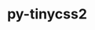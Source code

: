 ---
title: "py-tinycss2"
layout: cache
categories: [package, v0.20.2]
meta: {"versions": ["1.1.1"], "compilers": ["gcc@=11.1.0"], "oss": ["ubuntu20.04"], "platforms": ["linux"], "targets": ["ppc64le", "x86_64_v3"], "stacks": ["data-vis-sdk", "e4s", "e4s-power", "root"], "num_specs": 10, "num_specs_by_stack": {"root": 10, "e4s-power": 3, "data-vis-sdk": 4, "e4s": 3}}
spec_details: [{"hash": "kb3btjcx5k4vswggesncjaruzn3tpz27", "compiler": "gcc@=11.1.0", "versions": ["1.1.1"], "os": "ubuntu20.04", "platform": "linux", "target": "ppc64le", "variants": ["build_system=python_pip"], "stacks": ["root", "e4s-power"], "size": "-", "tarball": "https://binaries.spack.io/releases/v0.20.2/build_cache/linux-ubuntu20.04-ppc64le/gcc-11.1.0/py-tinycss2-1.1.1/linux-ubuntu20.04-ppc64le-gcc-11.1.0-py-tinycss2-1.1.1-kb3btjcx5k4vswggesncjaruzn3tpz27.spack"}, {"hash": "25wvmmqlz4bkgmzyuugkd6cn5gtxxgvn", "compiler": "gcc@=11.1.0", "versions": ["1.1.1"], "os": "ubuntu20.04", "platform": "linux", "target": "ppc64le", "variants": ["build_system=python_pip"], "stacks": ["root", "e4s-power"], "size": "-", "tarball": "https://binaries.spack.io/releases/v0.20.2/build_cache/linux-ubuntu20.04-ppc64le/gcc-11.1.0/py-tinycss2-1.1.1/linux-ubuntu20.04-ppc64le-gcc-11.1.0-py-tinycss2-1.1.1-25wvmmqlz4bkgmzyuugkd6cn5gtxxgvn.spack"}, {"hash": "o467xo32xysgwmdwjlwbyxxzxmxhuqj4", "compiler": "gcc@=11.1.0", "versions": ["1.1.1"], "os": "ubuntu20.04", "platform": "linux", "target": "ppc64le", "variants": ["build_system=python_pip"], "stacks": ["root", "e4s-power"], "size": "-", "tarball": "https://binaries.spack.io/releases/v0.20.2/build_cache/linux-ubuntu20.04-ppc64le/gcc-11.1.0/py-tinycss2-1.1.1/linux-ubuntu20.04-ppc64le-gcc-11.1.0-py-tinycss2-1.1.1-o467xo32xysgwmdwjlwbyxxzxmxhuqj4.spack"}, {"hash": "bwxs4smwentymbc4dan6lzh3mx4v2qkj", "compiler": "gcc@=11.1.0", "versions": ["1.1.1"], "os": "ubuntu20.04", "platform": "linux", "target": "x86_64_v3", "variants": ["build_system=python_pip"], "stacks": ["root", "data-vis-sdk"], "size": "-", "tarball": "https://binaries.spack.io/releases/v0.20.2/build_cache/linux-ubuntu20.04-x86_64_v3/gcc-11.1.0/py-tinycss2-1.1.1/linux-ubuntu20.04-x86_64_v3-gcc-11.1.0-py-tinycss2-1.1.1-bwxs4smwentymbc4dan6lzh3mx4v2qkj.spack"}, {"hash": "fu2cpqgqudw2bftrved2ja6pbobslicb", "compiler": "gcc@=11.1.0", "versions": ["1.1.1"], "os": "ubuntu20.04", "platform": "linux", "target": "x86_64_v3", "variants": ["build_system=python_pip"], "stacks": ["root", "data-vis-sdk"], "size": "-", "tarball": "https://binaries.spack.io/releases/v0.20.2/build_cache/linux-ubuntu20.04-x86_64_v3/gcc-11.1.0/py-tinycss2-1.1.1/linux-ubuntu20.04-x86_64_v3-gcc-11.1.0-py-tinycss2-1.1.1-fu2cpqgqudw2bftrved2ja6pbobslicb.spack"}, {"hash": "iqj2afug5ktwxwn6jnda6gdgztbob6ai", "compiler": "gcc@=11.1.0", "versions": ["1.1.1"], "os": "ubuntu20.04", "platform": "linux", "target": "x86_64_v3", "variants": ["build_system=python_pip"], "stacks": ["root", "data-vis-sdk"], "size": "-", "tarball": "https://binaries.spack.io/releases/v0.20.2/build_cache/linux-ubuntu20.04-x86_64_v3/gcc-11.1.0/py-tinycss2-1.1.1/linux-ubuntu20.04-x86_64_v3-gcc-11.1.0-py-tinycss2-1.1.1-iqj2afug5ktwxwn6jnda6gdgztbob6ai.spack"}, {"hash": "i7xhds6my3sm6jehbga3h7upvnxxkmrb", "compiler": "gcc@=11.1.0", "versions": ["1.1.1"], "os": "ubuntu20.04", "platform": "linux", "target": "x86_64_v3", "variants": ["build_system=python_pip"], "stacks": ["root", "e4s"], "size": "-", "tarball": "https://binaries.spack.io/releases/v0.20.2/build_cache/linux-ubuntu20.04-x86_64_v3/gcc-11.1.0/py-tinycss2-1.1.1/linux-ubuntu20.04-x86_64_v3-gcc-11.1.0-py-tinycss2-1.1.1-i7xhds6my3sm6jehbga3h7upvnxxkmrb.spack"}, {"hash": "rtl6w37az7xsdst4faig2gvijgf6ey7c", "compiler": "gcc@=11.1.0", "versions": ["1.1.1"], "os": "ubuntu20.04", "platform": "linux", "target": "x86_64_v3", "variants": ["build_system=python_pip"], "stacks": ["root", "data-vis-sdk"], "size": "-", "tarball": "https://binaries.spack.io/releases/v0.20.2/build_cache/linux-ubuntu20.04-x86_64_v3/gcc-11.1.0/py-tinycss2-1.1.1/linux-ubuntu20.04-x86_64_v3-gcc-11.1.0-py-tinycss2-1.1.1-rtl6w37az7xsdst4faig2gvijgf6ey7c.spack"}, {"hash": "sagj4mrpojpiw3znvwdtf5chp762aozs", "compiler": "gcc@=11.1.0", "versions": ["1.1.1"], "os": "ubuntu20.04", "platform": "linux", "target": "x86_64_v3", "variants": ["build_system=python_pip"], "stacks": ["root", "e4s"], "size": "-", "tarball": "https://binaries.spack.io/releases/v0.20.2/build_cache/linux-ubuntu20.04-x86_64_v3/gcc-11.1.0/py-tinycss2-1.1.1/linux-ubuntu20.04-x86_64_v3-gcc-11.1.0-py-tinycss2-1.1.1-sagj4mrpojpiw3znvwdtf5chp762aozs.spack"}, {"hash": "qdd56ffz2julg6rkjzib4abdnzhk6quz", "compiler": "gcc@=11.1.0", "versions": ["1.1.1"], "os": "ubuntu20.04", "platform": "linux", "target": "x86_64_v3", "variants": ["build_system=python_pip"], "stacks": ["root", "e4s"], "size": "-", "tarball": "https://binaries.spack.io/releases/v0.20.2/build_cache/linux-ubuntu20.04-x86_64_v3/gcc-11.1.0/py-tinycss2-1.1.1/linux-ubuntu20.04-x86_64_v3-gcc-11.1.0-py-tinycss2-1.1.1-qdd56ffz2julg6rkjzib4abdnzhk6quz.spack"}]
---